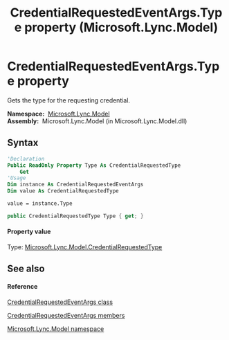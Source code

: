 ﻿---
title: CredentialRequestedEventArgs.Type property  (Microsoft.Lync.Model)
TOCTitle: 'Type property '
ms:assetid: P:Microsoft.Lync.Model.CredentialRequestedEventArgs.Type_DI_3_UC_OCS14MrefLyncWPF
ms:mtpsurl: https://msdn.microsoft.com/en-us/library/microsoft.lync.model.credentialrequestedeventargs.type_di_3_uc_ocs14mreflyncwpf(v=office.15)
ms:contentKeyID: 48592304
ms.date: 07/28/2014
mtps_version: v=office.15
f1_keywords:
- Microsoft.Lync.Model.CredentialRequestedEventArgs.Type
dev_langs:
- CSharp
- JScript
- VB
- other
---

# CredentialRequestedEventArgs.Type property

Gets the type for the requesting credential.

**Namespace:**  [Microsoft.Lync.Model](microsoft-lync-model-namespace_2.md)  
**Assembly:**  Microsoft.Lync.Model (in Microsoft.Lync.Model.dll)

## Syntax

``` vb
'Declaration
Public ReadOnly Property Type As CredentialRequestedType
    Get
'Usage
Dim instance As CredentialRequestedEventArgs
Dim value As CredentialRequestedType

value = instance.Type
```

``` csharp
public CredentialRequestedType Type { get; }
```

#### Property value

Type: [Microsoft.Lync.Model.CredentialRequestedType](credentialrequestedtype-enumeration-microsoft-lync-model_2.md)  

## See also

#### Reference

[CredentialRequestedEventArgs class](credentialrequestedeventargs-class-microsoft-lync-model_2.md)

[CredentialRequestedEventArgs members](credentialrequestedeventargs-members-microsoft-lync-model_2.md)

[Microsoft.Lync.Model namespace](microsoft-lync-model-namespace_2.md)

